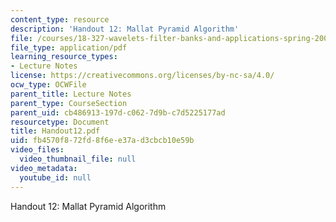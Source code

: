 ```yaml
---
content_type: resource
description: 'Handout 12: Mallat Pyramid Algorithm'
file: /courses/18-327-wavelets-filter-banks-and-applications-spring-2003/fb4570f872fd8f6ee37ad3cbcb10e59b_Handout12.pdf
file_type: application/pdf
learning_resource_types:
- Lecture Notes
license: https://creativecommons.org/licenses/by-nc-sa/4.0/
ocw_type: OCWFile
parent_title: Lecture Notes
parent_type: CourseSection
parent_uid: cb486913-197d-c062-7d9b-c7d5225177ad
resourcetype: Document
title: Handout12.pdf
uid: fb4570f8-72fd-8f6e-e37a-d3cbcb10e59b
video_files:
  video_thumbnail_file: null
video_metadata:
  youtube_id: null
---
```

Handout 12: Mallat Pyramid Algorithm